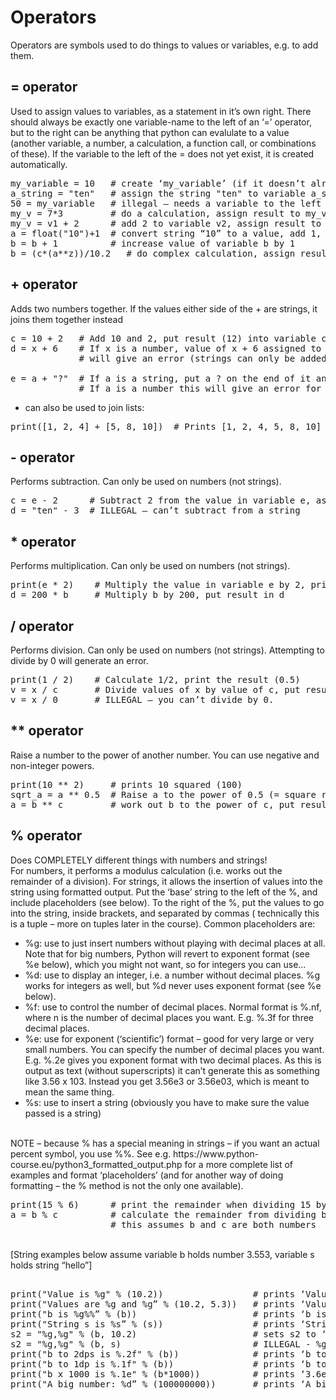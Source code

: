Operators
=========

Operators are symbols used to do things to values or variables, e.g. to add them.

= operator
----------
Used to assign values to variables, as a statement in it’s own right. There should always be exactly one variable-name to the left of an ‘=’ operator, 
but to the right can be anything that python can evalulate to a value (another variable, a number, a calculation, a function call, or combinations of these).
If the variable to the left of the = does not yet exist, it is created automatically.

<pre>
my_variable = 10   # create ‘my_variable’ (if it doesn’t already exist) and set it to 10
a_string = "ten"   # assign the string "ten" to variable a_string
50 = my_variable   # illegal – needs a variable to the left of the = (50 is a value)
my_v = 7*3         # do a calculation, assign result to my_v
my_v = v1 + 2      # add 2 to variable v2, assign result to my_v
a = float("10")+1  # convert string “10” to a value, add 1, assign result to a
b = b + 1          # increase value of variable b by 1
b = (c*(a**z))/10.2   # do complex calculation, assign result to b
</pre>

\+ operator
----------
Adds two numbers together. If the values either side of the + are strings, it joins them together instead
<pre>
c = 10 + 2   # Add 10 and 2, put result (12) into variable c
d = x + 6    # If x is a number, value of x + 6 assigned to d. If x is a string this
             # will give an error (strings can only be added to other strings)

e = a + "?"  # If a is a string, put a ? on the end of it and assign that to variable e.
             # If a is a number this will give an error for the same reason as above.
</pre>

+ can also be used to join lists:

<pre>
print([1, 2, 4] + [5, 8, 10])  # Prints [1, 2, 4, 5, 8, 10]
</pre>


\- operator
----------
Performs subtraction. Can only be used on numbers (not strings). 
<pre>
c = e - 2      # Subtract 2 from the value in variable e, assign result to variable c
d = "ten" - 3  # ILLEGAL – can’t subtract from a string
</pre>

\* operator
----------
Performs multiplication. Can only be used on numbers (not strings).
<pre>
print(e * 2)    # Multiply the value in variable e by 2, print it
d = 200 * b     # Multiply b by 200, put result in d
</pre>

/ operator
----------
Performs division. Can only be used on numbers (not strings). Attempting to divide by 0 will generate an error.
<pre>
print(1 / 2)    # Calculate 1/2, print the result (0.5)
v = x / c       # Divide values of x by value of c, put result in v
v = x / 0       # ILLEGAL – you can’t divide by 0.
</pre>

** operator
-----------
Raise a number to the power of another number. You can use negative and non-integer powers.
<pre>
print(10 ** 2)     # prints 10 squared (100)
sqrt_a = a ** 0.5  # Raise a to the power of 0.5 (= square root), put result in sqrt_a
a = b ** c         # work out b to the power of c, put result in a
</pre>

% operator
----------
Does COMPLETELY different things with numbers and strings! 
<br />
For numbers, it performs a modulus calculation (i.e. works out the remainder of a division). 
For strings, it allows the insertion of values into the string using formatted output. 
Put the ‘base’ string to the left of the %, and include placeholders (see below). 
To the right of the %, put the values to go into the string, inside brackets, and separated by commas (
technically this is a tuple – more on tuples later in the course). Common placeholders are:
<br />
* %g: use to just insert numbers without playing with decimal places at all. Note that for big numbers, Python will revert to exponent format (see %e below), which you might not want, so for integers you can use…
* %d: use to display an integer, i.e. a number without decimal places. %g works for integers as well, but %d never uses exponent format (see %e below). 
* %f: use to control the number of decimal places. Normal format is %.nf, where n is the number of decimal places you want. E.g. %.3f for three decimal places.
* %e: use for exponent (‘scientific’) format – good for very large or very small numbers. You can specify the number of decimal places you want. E.g. %.2e gives you exponent format with two decimal places. As this is output as text (without superscripts) it can’t generate this as something like 3.56 x 103. Instead you get 3.56e3 or 3.56e03, which is meant to mean the same thing. 
* %s: use to insert a string (obviously you have to make sure the value passed is a string)
<br />
NOTE – because % has a special meaning in strings – if you want an actual percent symbol, you use %%. See e.g. https://www.python-course.eu/python3_formatted_output.php 
for a more complete list of examples and format ‘placeholders’ (and for another way of doing formatting – the % method is not the only one available). 
<pre>
print(15 % 6)      # print the remainder when dividing 15 by 6 (3)
a = b % c          # calculate the remainder from dividing b by c, assign it to a.
                   # this assumes b and c are both numbers 
</pre>
<br />
[String examples below assume variable b holds number 3.553, variable s holds string “hello”]
<pre>		
print("Value is %g" % (10.2))                 # prints ‘Value is 10.2’
print("Values are %g and %g” % (10.2, 5.3))   # prints ‘Values are 10.2 and 5.3’
print("b is %g%%” % (b))                      # prints ‘b is 3.553%’
print("String s is %s” % (s))                 # prints ‘String s is hello’
s2 = "%g,%g" % (b, 10.2)                      # sets s2 to ‘3.553,10.2’
s2 = "%g,%g" % (b, s)                         # ILLEGAL - %g can’t display string s
print("b to 2dps is %.2f" % (b))              # prints ‘b to 2dps is 3.55’
print("b to 1dp is %.1f" % (b))               # prints ‘b to 1dp is 3.6’
print("b x 1000 is %.1e" % (b*1000))          # prints ‘3.6e+03’ (meaning 3.6 x 103)  
print("A big number: %d” % (100000000))       # prints ‘A big number: 100000000’
</pre>
